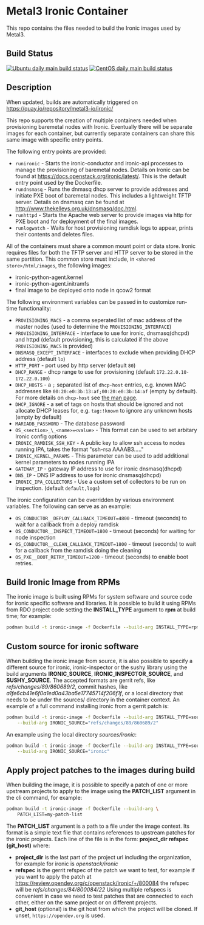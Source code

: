 # Metal3 Ironic Container

This repo contains the files needed to build the Ironic images used by Metal3.

## Build Status

[![Ubuntu daily main build status](https://jenkins.nordix.org/buildStatus/icon?job=metal3_daily_main_integration_test_ubuntu&subject=Ubuntu%20daily%20main)](https://jenkins.nordix.org/view/Metal3/job/metal3_daily_main_integration_test_ubuntu/)
[![CentOS daily main build status](https://jenkins.nordix.org/buildStatus/icon?job=metal3_daily_main_integration_test_centos&subject=CentOS%20daily%20main)](https://jenkins.nordix.org/view/Metal3/job/metal3_daily_main_integration_test_centos/)

## Description

When updated, builds are automatically triggered on
<https://quay.io/repository/metal3-io/ironic/>

This repo supports the creation of multiple containers needed when provisioning
baremetal nodes with Ironic. Eventually there will be separate images for each
container, but currently separate containers can share this same image with
specific entry points.

The following entry points are provided:

- `runironic` - Starts the ironic-conductor and ironic-api processes to manage
   the provisioning of baremetal nodes.  Details on Ironic can be found at
   <https://docs.openstack.org/ironic/latest/>.  This is the default entry point
   used by the Dockerfile.
- `rundnsmasq` - Runs the dnmasq dhcp server to provide addresses and initiate
   PXE boot of baremetal nodes.  This includes a lightweight TFTP server.
   Details on dnsmasq can be found at
   <http://www.thekelleys.org.uk/dnsmasq/doc.html>.
- `runhttpd` - Starts the Apache web server to provide images via http for PXE
   boot and for deployment of the final images.
- `runlogwatch` - Waits for host provisioning ramdisk logs to appear, prints
   their contents and deletes files.

All of the containers must share a common mount point or data store.  Ironic
requires files for both the TFTP server and HTTP server to be stored in the same
partition.  This common store must include, in `<shared store>/html/images`,
the following images:

- ironic-python-agent.kernel
- ironic-python-agent.initramfs
- final image to be deployed onto node in qcow2 format

The following environment variables can be passed in to customize run-time
functionality:

- `PROVISIONING_MACS` - a comma seperated list of mac address of the master
   nodes (used to determine the `PROVISIONING_INTERFACE`)
- `PROVISIONING_INTERFACE` - interface to use for ironic, dnsmasq(dhcpd) and
   httpd (default provisioning, this is calculated if the above
   `PROVISIONING_MACS` is provided)
- `DNSMASQ_EXCEPT_INTERFACE` - interfaces to exclude when providing DHCP address
  (default `lo`)
- `HTTP_PORT` - port used by http server (default `80`)
- `DHCP_RANGE` - dhcp range to use for provisioning (default
   `172.22.0.10-172.22.0.100`)
- `DHCP_HOSTS` - a `;` separated list of `dhcp-host` entries, e.g. known MAC
   addresses like `00:20:e0:3b:13:af;00:20:e0:3b:14:af` (empty by default). For
   more details on `dhcp-host` see
   [the man page](https://thekelleys.org.uk/dnsmasq/docs/dnsmasq-man.html).
- `DHCP_IGNORE` - a set of tags on hosts that should be ignored and not allocate
   DHCP leases for, e.g. `tag:!known` to ignore any unknown hosts (empty by
   default)
- `MARIADB_PASSWORD` - The database password
- `OS_<section>_\_<name>=<value>` - This format can be used to set arbitary
   Ironic config options
- `IRONIC_RAMDISK_SSH_KEY` - A public key to allow ssh access to nodes running
   IPA, takes the format "ssh-rsa AAAAB3....."
- `IRONIC_KERNEL_PARAMS` - This parameter can be used to add additional kernel
   parameters to nodes running IPA
- `GATEWAY_IP` - gateway IP address to use for ironic dnsmasq(dhcpd)
- `DNS_IP` - DNS IP address to use for ironic dnsmasq(dhcpd)
- `IRONIC_IPA_COLLECTORS` - Use a custom set of collectors to be run on
   inspection. (default `default,logs`)

The ironic configuration can be overridden by various environment variables.
The following can serve as an example:

- `OS_CONDUCTOR__DEPLOY_CALLBACK_TIMEOUT=4800` - timeout (seconds) to wait for
   a callback from a deploy ramdisk
- `OS_CONDUCTOR__INSPECT_TIMEOUT=1800` - timeout (seconds) for waiting for node
   inspection
- `OS_CONDUCTOR__CLEAN_CALLBACK_TIMEOUT=1800` - timeout (seconds) to wait for a
   callback from the ramdisk doing the cleaning
- `OS_PXE__BOOT_RETRY_TIMEOUT=1200` - timeout (seconds) to enable boot retries.

## Build Ironic Image from RPMs

The ironic image is built using RPMs for system software and source
code for ironic specific software and libraries.
It is possible to build it using RPMs from RDO project code setting the **INSTALL_TYPE**
argument to **rpm** at build time; for example:

```bash
podman build -t ironic-image -f Dockerfile --build-arg INSTALL_TYPE=rpm
```

## Custom source for ironic software

When building the ironic image from source, it is also possible to specify a
different source for ironic, ironic-inspector or the sushy library using the
build arguments **IRONIC_SOURCE**, **IRONIC_INSPECTOR_SOURCE**, and
**SUSHY_SOURCE**. The accepted formats are gerrit refs, like
_refs/changes/89/860689/2_, commit hashes, like
_a1fe6cb41e6f0a1ed0a43ba5e17745714f206f1f_, or a local directory
that needs to be under the sources/ directory in the container context.
An example of a full command installing ironic from a gerrit patch is:

```bash
podman build -t ironic-image -f Dockerfile --build-arg INSTALL_TYPE=source \
    --build-arg IRONIC_SOURCE="refs/changes/89/860689/2"
```

An example using the local directory _sources/ironic_:

```bash
podman build -t ironic-image -f Dockerfile --build-arg INSTALL_TYPE=source \
    --build-arg IRONIC_SOURCE="ironic"
```

## Apply project patches to the images during build

When building the image, it is possible to specify a patch of one or more
upstream projects to apply to the image using the **PATCH_LIST** argument in
the cli command, for example:

```bash
podman build -t ironic-image -f Dockerfile --build-arg \
    PATCH_LIST=my-patch-list
```

The **PATCH_LIST** argument is a path to a file under the image context.
Its format is a simple text file that contains references to upstream patches
for the ironic projects.
Each line of the file is in the form:
    **project_dir refspec (git_host)**
where:

- **project_dir** is the last part of the project url including the
  organization, for example for ironic is _openstack/ironic_
- **refspec** is the gerrit refspec of the patch we want to test, for example if
  you want to apply the patch at
  <https://review.opendev.org/c/openstack/ironic/+/800084>
  the refspec will be _refs/changes/84/800084/22_
  Using multiple refspecs is convenient in case we need to test patches that
  are connected to each other, either on the same project or on different
  projects.
- **git_host** (optional) is the git host from which the project will be cloned.
  If unset, `https://opendev.org` is used.
